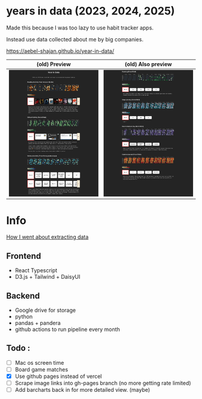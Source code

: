 # years in data (2023, 2024, 2025)

Made this because I was too lazy to use habit tracker apps. 

Instead use data collected about me by big companies. 

https://aebel-shajan.github.io/year-in-data/

(old) Preview | (old) Also preview
-|-
![demo](docs/page_1.jpg) | ![demo2](docs/page_2.jpg)



# Info
[How I went about extracting data](docs/GatheringData.md)

## Frontend
* React Typescript
* D3.js + Tailwind + DaisyUI

## Backend
* Google drive for storage
* python
* pandas + pandera
* github actions to run pipeline every month

## Todo :
- [ ] Mac os screen time
- [ ] Board game matches
- [x] Use github pages instead of vercel
- [ ] Scrape image links into gh-pages branch (no more getting rate limited)
- [ ] Add barcharts back in for more detailed view. (maybe)
